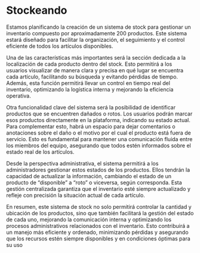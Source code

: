 # Stockeando
Estamos planificando la creación de un sistema de stock para gestionar un inventario compuesto por aproximadamente 200 productos. Este sistema estará diseñado para facilitar la organización, el seguimiento y el control eficiente de todos los artículos disponibles.

Una de las características más importantes será la sección dedicada a la localización de cada producto dentro del stock. Esto permitirá a los usuarios visualizar de manera clara y precisa en qué lugar se encuentra cada artículo, facilitando su búsqueda y evitando pérdidas de tiempo. Además, esta función permitirá llevar un control en tiempo real del inventario, optimizando la logística interna y mejorando la eficiencia operativa.

Otra funcionalidad clave del sistema será la posibilidad de identificar productos que se encuentren dañados o rotos. Los usuarios podrán marcar esos productos directamente en la plataforma, indicando su estado actual. Para complementar esto, habrá un espacio para dejar comentarios o anotaciones sobre el daño o el motivo por el cual el producto está fuera de servicio. Esto es fundamental para mantener una comunicación fluida entre los miembros del equipo, asegurando que todos estén informados sobre el estado real de los artículos.

Desde la perspectiva administrativa, el sistema permitirá a los administradores gestionar estos estados de los productos. Ellos tendrán la capacidad de actualizar la información, cambiando el estado de un producto de “disponible” a “roto” o viceversa, según corresponda. Esta gestión centralizada garantiza que el inventario esté siempre actualizado y refleje con precisión la situación actual de cada artículo.

En resumen, este sistema de stock no solo permitirá controlar la cantidad y ubicación de los productos, sino que también facilitará la gestión del estado de cada uno, mejorando la comunicación interna y optimizando los procesos administrativos relacionados con el inventario. Esto contribuirá a un manejo más eficiente y ordenado, minimizando pérdidas y asegurando que los recursos estén siempre disponibles y en condiciones óptimas para su uso 
